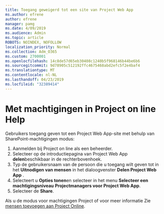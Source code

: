 ```yaml
---
title: Toegang geweigerd tot een site van Project Web App
ms.author: efrene
author: efrene
manager: pamg
ms.date: 4/09/2019
ms.audience: Admin
ms.topic: article
ROBOTS: NOINDEX, NOFOLLOW
localization_priority: Normal
ms.collection: Adm_O365
ms.custom: 2700001
ms.openlocfilehash: 14c8de57d65eb30408c1240b5f968146b44be6b6
ms.sourcegitcommit: 9d78905c512192ffc4675468abd2efc5f2e4baf4
ms.translationtype: MT
ms.contentlocale: nl-NL
ms.lasthandoff: 04/23/2019
ms.locfileid: "32389414"
---
```

# <a name="help-with-permissions-in-project-online"></a>Met machtigingen in Project on line Help

Gebruikers toegang geven tot een Project Web App-site met behulp van SharePoint-machtigingen modus:

1. Aanmelden bij Project on line als een beheerder.
2. Selecteer op de introductiepagina van Project Web App **delen**beschikbaar in de rechterbovenhoek.
3. Typ de gebruikersnaam van de persoon die u toegang wilt geven tot in het **Uitnodigen van mensen** in het dialoogvenster **Delen Project Web App** .
4. Selecteert u **Opties tonen**en selecteer in het menu **Selecteer een machtigingsniveau** **Projectmanagers voor Project Web App**.
5. Selecteer de **Share**.

Als u de modus voor machtigingen Project of voor meer informatie Zie [mensen toevoegen aan Project Online](https://docs.microsoft.com/projectonline/step-2-add-people-to-project-online).


  

